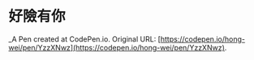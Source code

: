 # 好險有你
 _A Pen created at CodePen.io. Original URL: [https://codepen.io/hong-wei/pen/YzzXNwz](https://codepen.io/hong-wei/pen/YzzXNwz).

 